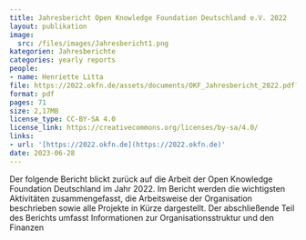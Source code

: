 ```yaml
---
title: Jahresbericht Open Knowledge Foundation Deutschland e.V. 2022
layout: publikation
image:
  src: /files/images/Jahresbericht1.png
kategorien: Jahresberichte
categories: yearly reports
people:
- name: Henriette Litta
file: https://2022.okfn.de/assets/documents/OKF_Jahresbericht_2022.pdf?raw=true
format: pdf
pages: 71
size: 2,17MB
license_type: CC-BY-SA 4.0
license_link: https://creativecommons.org/licenses/by-sa/4.0/
links:
- url: '[https://2022.okfn.de](https://2022.okfn.de)'
date: 2023-06-28
---
```


Der folgende Bericht blickt zurück auf die Arbeit der Open Knowledge Foundation Deutschland im Jahr 2022. Im Bericht werden die wichtigsten Aktivitäten zusammengefasst, die Arbeitsweise der Organisation beschrieben sowie alle Projekte in Kürze dargestellt. Der abschließende Teil des Berichts umfasst Informationen zur Organisationsstruktur und den Finanzen

